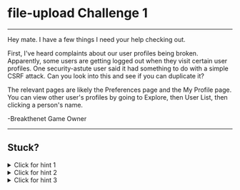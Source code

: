 # file-upload Challenge 1

----------------------

Hey mate. I have a few things I need your help checking out.

First, I've heard complaints about our user profiles being broken. Apparently, some users are getting logged out when they visit certain user profiles. One security-astute user said it had something to do with a simple CSRF attack. Can you look into this and see if you can duplicate it?

The relevant pages are likely the Preferences page and the My Profile page. You can view other user's profiles by going to Explore, then User List, then clicking a person's name.

-Breakthenet Game Owner

----------------------

Stuck? 
----------------------
<details> 
  <summary>Click for hint 1</summary>
   When a webpage loads an image, your cookies/logged in session is passed to the server on which the image is hosted. 
</details>

<details> 
  <summary>Click for hint 2</summary>
  If you load a non-image url into an html image tag... html still makes the request to that url with the user's cookies, and the user just sees a broken image.
</details>

<details> 
  <summary>Click for hint 3</summary>
   What happens if you try putting a non-image url into the Display Pic preference? 
</details>



